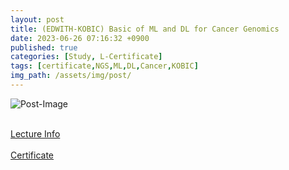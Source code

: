 ```yaml
---
layout: post
title: (EDWITH-KOBIC) Basic of ML and DL for Cancer Genomics
date: 2023-06-26 07:16:32 +0900
published: true
categories: [Study, L-Certificate]
tags: [certificate,NGS,ML,DL,Cancer,KOBIC]
img_path: /assets/img/post/
---
```


![Post-Image](CERTIFICATE-ML_and_DL_for_Cancer_Genomics.png)
<br><br>

[Lecture Info](https://www.edwith.org/deep-learning-2023/joinLectures/375381)
<br><br>
[Certificate](http://www.edwith.org/certificate/A20230626-002169?langCode=ko)